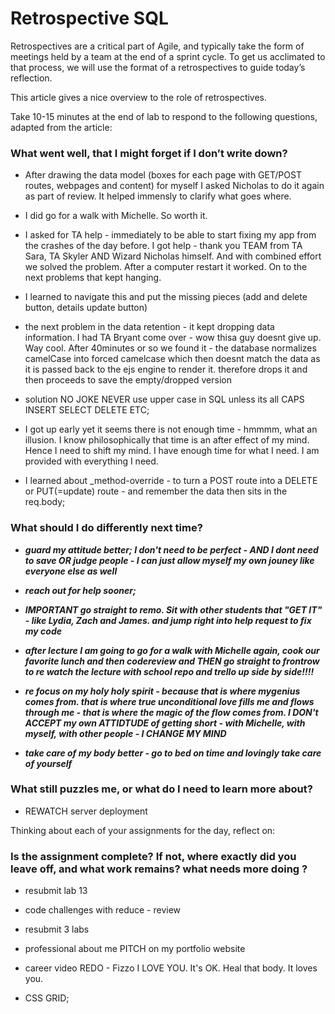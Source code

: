 # Retrospective SQL

Retrospectives are a critical part of Agile, and typically take the form of meetings held by a team at the end of a sprint cycle. To get us acclimated to that process, we will use the format of a retrospectives to guide today’s reflection.

This article gives a nice overview to the role of retrospectives.

Take 10-15 minutes at the end of lab to respond to the following questions, adapted from the article:

### What went well, that I might forget if I don’t write down?

- After drawing the data model (boxes for each page with GET/POST routes, webpages and content) for myself I asked Nicholas to do it again as part of review. It helped immensly to clarify what goes where.

- I did go for a walk with Michelle. So worth it.

- I asked for TA help - immediately to be able to start fixing my app from the crashes of the day before. I got help - thank you TEAM from TA Sara, TA Skyler AND Wizard Nicholas himself. And with combined effort we solved the problem. After a computer restart it worked. On to the next problems that kept hanging.

- I learned to navigate this and put the missing pieces (add and delete button, details update button)

- the next problem in the data retention - it kept dropping data information. I had TA Bryant come over - wow thisa guy doesnt give up. Way cool. After 40minutes or so we found it - the database normalizes camelCase into forced camelcase which then doesnt match the data as it is passed back to the ejs engine to render it. therefore drops it and then proceeds to save the empty/dropped version

- solution NO JOKE NEVER use upper case in SQL unless its all CAPS INSERT SELECT DELETE ETC;

- I got up early yet it seems there is not enough time - hmmmm, what an illusion. I know philosophically that time is an after effect of my mind. Hence I need to shift my mind. I have enough time for what I need. I am provided with everything I need.

- I learned about _method-override - to turn a POST route into a DELETE or PUT(=update) route - and remember the data then sits in the req.body;



### What should I do differently next time?

- **_guard my attitude better; I don't need to be perfect - AND I dont need to save OR judge people - I can just allow myself my own jouney like everyone else as well_**

- **_reach out for help sooner;_**

- **_IMPORTANT go straight to remo. Sit with other students that "GET IT" - like Lydia, Zach and James. and jump right into help request to fix my code_**

- **_after lecture I am going to go for a walk with Michelle again, cook our favorite lunch and then codereview and THEN go straight to frontrow to re watch the lecture with school repo and trello up side by side!!!!_**

- **_re focus on my holy holy spirit - because that is where mygenius comes from. that is where true unconditional love fills me and flows through me - that is where the magic of the flow comes from. I DON't ACCEPT my own ATTIDTUDE of getting short - with Michelle, with myself, with other people - I CHANGE MY MIND_**

- **_take care of my body better - go to bed on time and lovingly take care of yourself_**

### What still puzzles me, or what do I need to learn more about?

- REWATCH server deployment

Thinking about each of your assignments for the day, reflect on:

### Is the assignment complete? If not, where exactly did you leave off, and what work remains? what needs more doing ?

- resubmit lab 13

- code challenges with reduce - review

- resubmit 3 labs

- professional about me PITCH on my portfolio website

- career video REDO - Fizzo I LOVE YOU. It's OK. Heal that body. It loves you.

- CSS GRID;
